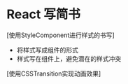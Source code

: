 # React 写简书

[使用StyleComponent进行样式的书写]
  * 将样式写成组件的形式
  * 样式写在组件上，避免潜在的样式冲突

[使用CSSTransition实现动画效果]